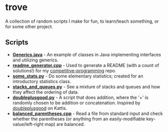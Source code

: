 # trove

A collection of random scripts I make for fun, to learn/teach something, or for some other project.

## Scripts

- **[Generics.java](https://github.com/bradendubois/trove/blob/master/Generics.java)** - An example of classes in Java implementing interfaces and utilizing generics.
- **[readme_generator.cpp](https://github.com/bradendubois/trove/blob/master/readme_generator.cpp)** - Used to generate a README (with a count of solutions!) for my [competitive-programming](https://github.com/bradendubois/competitive-programming) repo.
- **[some_stats.py](https://github.com/bradendubois/trove/blob/master/some_stats.py)** - Do some elementary statistics; created for an introductory statistics class.
- **[stacks_and_queues.py](https://github.com/bradendubois/trove/blob/master/stacks_and_queues.py)** - See a mixture of stacks and queues and how they affect the ordering of data.
- **[doubleplusgood.py](https://github.com/bradendubois/trove/blob/master/doubleplusgood.py)** - A script that does addition, where the '+' is randomly chosen to be addition or concatenation. Inspired by [doubleplusgood](https://open.kattis.com/problems/doubleplusgood) on Kattis.
- **[balanced_parentheses.cpp](https://github.com/bradendubois/trove/blob/master/balanced_parentheses/balanced_parentheses.cpp)** - Read a file from standard input and check whether the parentheses (or anything from an easily-modifiable key-value/left-right map) are balanced.


